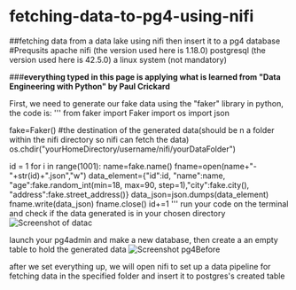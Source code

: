# fetching-data-to-pg4-using-nifi
##fetching data from a data lake using nifi then insert it to a pg4 database
#Prequsits
apache nifi (the version used here is 1.18.0)
postgresql (the version used here is 42.5.0)
a linux system (not mandatory)

###**everything typed in this page is applying what is learned from "Data Engineering with Python" by Paul Crickard**

First, we need to generate our fake data using the "faker" library in python, the code is:
'''
from faker import Faker
import os
import json

fake=Faker()
#the destination of the generated data(should be n a folder within the nifi directory so nifi can fetch the data)
os.chdir("yourHomeDirectory/username/nifi/yourDataFolder")

id = 1
for i in range(1001):
 	name=fake.name()
 	fname=open(name+"-"+str(id)+".json","w")
 	data_element={"id":id, "name":name, "age":fake.random_int(min=18, max=90, step=1),"city":fake.city(), "address":fake.street_address()}
 	data_json=json.dumps(data_element)
 	fname.write(data_json)
 	fname.close()
 	id+=1
 '''
run your code on the terminal and check if the data generated is in your chosen directory
![Screenshot of datac](https://user-images.githubusercontent.com/85634276/226403411-b2918df1-06e6-4778-9f91-775dd31776f9.png)


launch your pg4admin and make a new database, then create a an empty table to hold the generated data
![Screenshot pg4Before](https://user-images.githubusercontent.com/85634276/226402905-907143c3-c132-4d07-8ee2-67206d19b763.png)

after we set everything up, we will open nifi to set up a data pipeline for fetching data in the specified folder and insert it to postgres's created table

